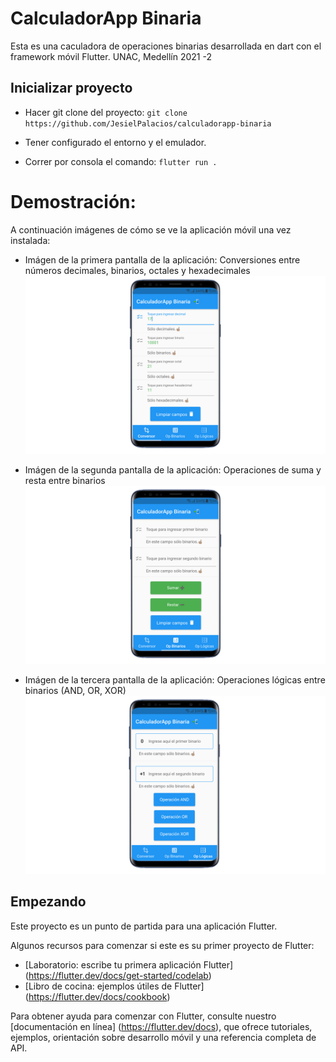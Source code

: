 # CalculadorApp Binaria

Esta es una caculadora de operaciones binarias desarrollada en dart con el framework móvil Flutter. UNAC, Medellín 2021 -2

## Inicializar proyecto

- Hacer git clone del proyecto: `git clone https://github.com/JesielPalacios/calculadorapp-binaria`

- Tener configurado el entorno y el emulador.

- Correr por consola el comando: `flutter run .`

# Demostración:
A continuación imágenes de cómo se ve la aplicación móvil una vez instalada:

- Imágen de la primera pantalla de la aplicación: Conversiones entre números decimales, binarios, octales y hexadecimales
![Imágen de la primera pantalla de la aplicación: Conversiones entre números decimales, binarios, octales y hexadecimales:](/img/pagina1.png)

- Imágen de la segunda pantalla de la aplicación: Operaciones de suma y resta entre binarios
![Imágen de la segunda pantalla de la aplicación: Operaciones de suma y resta entre binarios:](/img/pagina2.png)

- Imágen de la tercera pantalla de la aplicación: Operaciones lógicas entre binarios (AND, OR, XOR)
![Imágen de la tercera pantalla de la aplicación: Operaciones lógicas entre binarios (AND, OR, XOR):](/img/pagina3.png)

## Empezando

Este proyecto es un punto de partida para una aplicación Flutter.

Algunos recursos para comenzar si este es su primer proyecto de Flutter:

- [Laboratorio: escribe tu primera aplicación Flutter] (https://flutter.dev/docs/get-started/codelab)
- [Libro de cocina: ejemplos útiles de Flutter] (https://flutter.dev/docs/cookbook)

Para obtener ayuda para comenzar con Flutter, consulte nuestro
[documentación en línea] (https://flutter.dev/docs), que ofrece tutoriales,
ejemplos, orientación sobre desarrollo móvil y una referencia completa de API.
